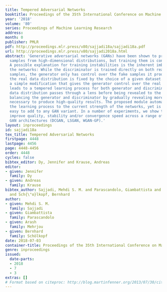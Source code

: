 ```yaml
---
title: Tempered Adversarial Networks
booktitle: Proceedings of the 35th International Conference on Machine Learning
year: '2018'
volume: '80'
series: Proceedings of Machine Learning Research
address: 
month: 0
publisher: PMLR
pdf: http://proceedings.mlr.press/v80/sajjadi18a/sajjadi18a.pdf
url: http://proceedings.mlr.press/v80/sajjadi2018a.html
abstract: 'Generative adversarial networks (GANs) have been shown to produce realistic
  samples from high-dimensional distributions, but training them is considered hard.
  A possible explanation for training instabilities is the inherent imbalance between
  the networks: While the discriminator is trained directly on both real and fake
  samples, the generator only has control over the fake samples it produces since
  the real data distribution is fixed by the choice of a given dataset. We propose
  a simple modification that gives the generator control over the real samples which
  leads to a tempered learning process for both generator and discriminator. The real
  data distribution passes through a lens before being revealed to the discriminator,
  balancing the generator and discriminator by gradually revealing more detailed features
  necessary to produce high-quality results. The proposed module automatically adjusts
  the learning process to the current strength of the networks, yet is generic and
  easy to add to any GAN variant. In a number of experiments, we show that this can
  improve quality, stability and/or convergence speed across a range of different
  GAN architectures (DCGAN, LSGAN, WGAN-GP).'
layout: inproceedings
id: sajjadi18a
tex_title: Tempered Adversarial Networks
firstpage: 4448
lastpage: 4456
page: 4448-4456
order: 4448
cycles: false
bibtex_editor: Dy, Jennifer and Krause, Andreas
editor:
- given: Jennifer
  family: Dy
- given: Andreas
  family: Krause
bibtex_author: Sajjadi, Mehdi S. M. and Parascandolo, Giambattista and Mehrjou, Arash
  and Sch{\"o}lkopf, Bernhard
author:
- given: Mehdi S. M.
  family: Sajjadi
- given: Giambattista
  family: Parascandolo
- given: Arash
  family: Mehrjou
- given: Bernhard
  family: Schölkopf
date: 2018-07-03
container-title: Proceedings of the 35th International Conference on Machine Learning
genre: inproceedings
issued:
  date-parts:
  - 2018
  - 7
  - 3
extras: []
# Format based on citeproc: http://blog.martinfenner.org/2013/07/30/citeproc-yaml-for-bibliographies/
---
```

